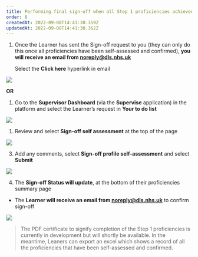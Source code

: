 ```yaml
---
title: Performing final sign-off when all Step 1 proficiencies achieved by Learner
order: 8
createdAt: 2022-09-08T14:41:30.359Z
updatedAt: 2022-09-08T14:41:30.362Z
---
```

1. Once the Learner has sent the Sign-off request to you (they can only do this once all proficiencies have been self-assessed and confirmed), **you will receive an email from noreply@dls.nhs.uk** 

   Select the **Click here** hyperlink in email

![](/img/sign-off_1.png)

**OR**

1. Go to the **Supervisor Dashboard** (via the **Supervise** application) in the platform and select the Learner’s request in **Your to do list** 

![](/img/sign-off_2_n.png)

1. Review and select **Sign-off self assessment** at the top of the page

![](/img/sign-off_3_n.png)

3. Add any comments, select **Sign-off profile self-assessment** and select **Submit**

![](/img/sign-off_4_n.png)

4. The **Sign-off Status will update**, at the bottom of their proficiencies summary page

* The **Learner will receive an email from noreply@dls.nhs.uk** to confirm sign-off

![](/img/sign-off_6.png)

> The PDF certificate to signify completion of the Step 1 proficiencies is currently in development but will shortly be available. In the meantime, Leaners can export an excel which shows a record of all the proficiencies that have been self-assessed and confirmed.